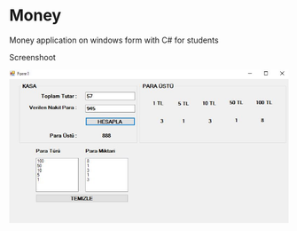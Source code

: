 # Money
Money application on windows form with C# for students 

  <p>Screenshoot<p/>
  <img src="https://github.com/fdeniz07/Money/blob/master/ScreenShoot.JPG" />
